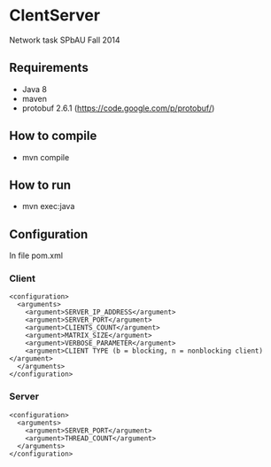 # ClentServer

Network task SPbAU Fall 2014

## Requirements

* Java 8
* maven
* protobuf 2.6.1 (https://code.google.com/p/protobuf/)
 
## How to compile

* mvn compile

## How to run

* mvn exec:java

## Configuration

In file pom.xml

### Client

```
<configuration>
  <arguments>
    <argument>SERVER_IP_ADDRESS</argument>
    <argument>SERVER_PORT</argument>
    <argument>CLIENTS_COUNT</argument>
    <argument>MATRIX_SIZE</argument>
    <argument>VERBOSE_PARAMETER</argument>
    <argument>CLIENT TYPE (b = blocking, n = nonblocking client)</argument>
  </arguments>
</configuration>
```

### Server

```
<configuration>
  <arguments>
    <argument>SERVER_PORT</argument>
    <argument>THREAD_COUNT</argument>
  </arguments>
</configuration>
```
